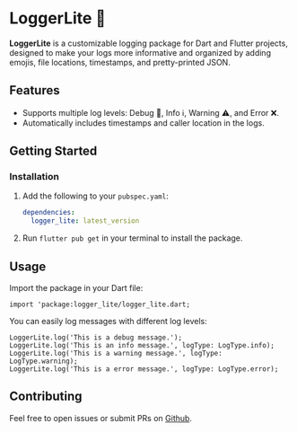 
# LoggerLite 📝

**LoggerLite** is a customizable logging package for Dart and Flutter projects, designed to make your logs more informative and organized by adding emojis, file locations, timestamps, and pretty-printed JSON.

## Features

- Supports multiple log levels: Debug 🐞, Info ℹ️, Warning ⚠️, and Error ❌.
- Automatically includes timestamps and caller location in the logs.

## Getting Started

### Installation

1. Add the following to your `pubspec.yaml`:

    ```yaml
    dependencies:
      logger_lite: latest_version
    ```

2. Run ```flutter pub get``` in your terminal to install the package.


## Usage
Import the package in your Dart file:
```
import 'package:logger_lite/logger_lite.dart;
```

You can easily log messages with different log levels:
```
LoggerLite.log('This is a debug message.');
LoggerLite.log('This is an info message.', logType: LogType.info);
LoggerLite.log('This is a warning message.', logType: LogType.warning);
LoggerLite.log('This is a error message.', logType: LogType.error);
```

## Contributing
Feel free to open issues or submit PRs on [Github](https://github.com/JeetDev24/smart_logger).
